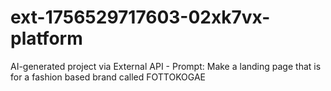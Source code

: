 # ext-1756529717603-02xk7vx-platform
AI-generated project via External API - Prompt: Make a landing page that is for a fashion based brand called FOTTOKOGAE
